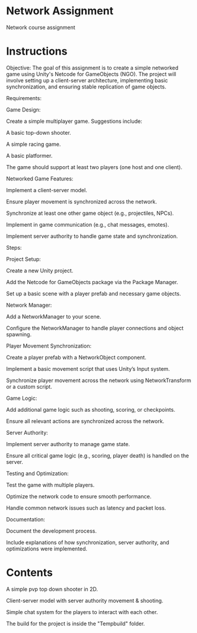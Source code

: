 # Network Assignment
 Network course assignment

# Instructions
Objective: The goal of this assignment is to create a simple networked game using Unity's Netcode for GameObjects (NGO). The project will involve setting up a client-server architecture, implementing basic synchronization, and ensuring stable replication of game objects.

Requirements:

Game Design:

Create a simple multiplayer game. Suggestions include:

A basic top-down shooter.

A simple racing game.

A basic platformer.

The game should support at least two players (one host and one client).

Networked Game Features:

Implement a client-server model.

Ensure player movement is synchronized across the network.

Synchronize at least one other game object (e.g., projectiles, NPCs).

Implement in game communication (e.g., chat messages, emotes).

Implement server authority to handle game state and synchronization.

Steps:

Project Setup:

Create a new Unity project.

Add the Netcode for GameObjects package via the Package Manager.

Set up a basic scene with a player prefab and necessary game objects.

Network Manager:

Add a NetworkManager to your scene.

Configure the NetworkManager to handle player connections and object spawning.

Player Movement Synchronization:

Create a player prefab with a NetworkObject component.

Implement a basic movement script that uses Unity’s Input system.

Synchronize player movement across the network using NetworkTransform or a custom script.

Game Logic:

Add additional game logic such as shooting, scoring, or checkpoints.

Ensure all relevant actions are synchronized across the network.

Server Authority:

Implement server authority to manage game state.

Ensure all critical game logic (e.g., scoring, player death) is handled on the server.

Testing and Optimization:

Test the game with multiple players.

Optimize the network code to ensure smooth performance.

Handle common network issues such as latency and packet loss.

Documentation:

Document the development process.

Include explanations of how synchronization, server authority, and optimizations were implemented.

# Contents
A simple pvp top down shooter in 2D. 

Client-server model with server authority movement & shooting.

Simple chat system for the players to interact with each other.

The build for the project is inside the "Tempbuild" folder.


